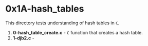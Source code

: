 # 0x1A-hash_tables
This directory tests understanding of hash tables in `C`.
1. **0-hash_table_create.c** - `C` function that creates a hash table.
2. **1-djb2.c** - 
